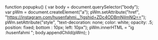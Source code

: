function popupku() {
  var body = document.querySelector("body");      
  var pWm = document.createElement("a");
  pWm.setAttribute("href", "https://instagram.com/husenfahmi._?igshid=ZDc4ODBmNjlmNQ==");
  pWm.setAttribute("style", "text-decoration: none; color: white; opacity: .5; position: fixed; bottom : 10px; left: 10px");
  pWm.innerHTML = "ig :husenfahmi ";
  body.appendChild(pWm);
}
